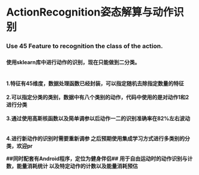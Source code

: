 # ActionRecognition姿态解算与动作识别
<h3>Use 45 Feature to recognition the class of the action.<h3>
<h4>使用sklearn库中进行动作的识别，现在只能做到二分类。<h4><br>
  1.特征有45维度，数据处理函数已经封装，可以指定随机去除指定数量的特征<br><br>
  2.可以指定分类的类别，数据中有八个类别的动作，代码中使用的是对动作1和2进行分类<br><br>
  3.通过使用高斯核函数以及简单调参以后动作一二的识别准确率在82%左右波动<br><br><br>
  4.进行新动作的识别时需要重新调参
之后预期使用集成学习方式进行多类别的分类，欢迎pr

##同时配套有Android程序，定位为健身伴侣##
用于自由运动时的动作识别与计数，能量消耗统计
以及特定动作的计数以及能量消耗预估
